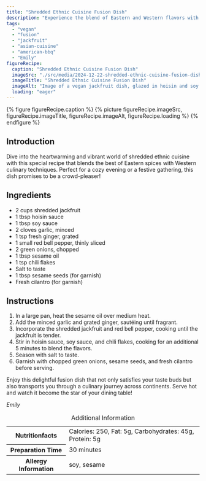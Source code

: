 ```yaml
---
title: "Shredded Ethnic Cuisine Fusion Dish"
description: "Experience the blend of Eastern and Western flavors with this shredded ethnic cuisine fusion dish, featuring jackfruit with a hoisin and soy glaze."
tags:
  - "vegan"
  - "fusion"
  - "jackfruit"
  - "asian-cuisine"
  - "american-bbq"
  - "Emily"
figureRecipe: 
  caption: "Shredded Ethnic Cuisine Fusion Dish"
  imageSrc: "./src/media/2024-12-22-shredded-ethnic-cuisine-fusion-dish-8594.png"
  imageTitle: "Shredded Ethnic Cuisine Fusion Dish"
  imageAlt: "Image of a vegan jackfruit dish, glazed in hoisin and soy sauce, topped with garlic, ginger, red peppers, green onions, sesame seeds, and cilantro on a simple table."
  loading: "eager"
---
```


{% figure figureRecipe.caption %}
{% picture figureRecipe.imageSrc, figureRecipe.imageTitle, figureRecipe.imageAlt, figureRecipe.loading %}
{% endfigure %}

## Introduction

Dive into the heartwarming and vibrant world of shredded ethnic cuisine with this special recipe that blends the best of Eastern spices with Western culinary techniques. Perfect for a cozy evening or a festive gathering, this dish promises to be a crowd-pleaser!

## Ingredients

- 2 cups shredded jackfruit
- 1 tbsp hoisin sauce
- 1 tbsp soy sauce
- 2 cloves garlic, minced
- 1 tsp fresh ginger, grated
- 1 small red bell pepper, thinly sliced
- 2 green onions, chopped
- 1 tbsp sesame oil
- 1 tsp chili flakes
- Salt to taste
- 1 tbsp sesame seeds (for garnish)
- Fresh cilantro (for garnish)

## Instructions

1. In a large pan, heat the sesame oil over medium heat.
2. Add the minced garlic and grated ginger, sautéing until fragrant.
3. Incorporate the shredded jackfruit and red bell pepper, cooking until the jackfruit is tender.
4. Stir in hoisin sauce, soy sauce, and chili flakes, cooking for an additional 5 minutes to blend the flavors.
5. Season with salt to taste.
6. Garnish with chopped green onions, sesame seeds, and fresh cilantro before serving.

Enjoy this delightful fusion dish that not only satisfies your taste buds but also transports you through a culinary journey across continents. Serve hot and watch it become the star of your dining table!

*Emily*

<table><caption class='sr-only'>Additional Information</caption><tr><th>Nutritionfacts</th><td>Calories: 250, Fat: 5g, Carbohydrates: 45g, Protein: 5g&nbsp;</td></tr><tr><th>Preparation Time</th><td>30 minutes&nbsp;</td></tr><tr><th>Allergy Information</th><td>soy, sesame&nbsp;</td></tr></table>

